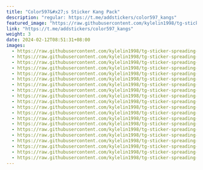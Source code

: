 ```yaml
---
title: "Color597&#x27;s Sticker Kang Pack"
description: "regular: https://t.me/addstickers/color597_kangs"
featured_image: "https://raw.githubusercontent.com/kylelin1998/tg-sticker-spreading-worldwide-images/main/img/8f9fdf92-f202-447d-9814-1fd88ea67aef.jpg"
link: "https://t.me/addstickers/color597_kangs"
weight: 3
date: 2024-02-12T08:51:31+08:00
images:
  - https://raw.githubusercontent.com/kylelin1998/tg-sticker-spreading-worldwide-images/main/img/8f9fdf92-f202-447d-9814-1fd88ea67aef.jpg
  - https://raw.githubusercontent.com/kylelin1998/tg-sticker-spreading-worldwide-images/main/img/a5f6948a-7f8f-4b36-9acb-f50b29c757b4.jpg
  - https://raw.githubusercontent.com/kylelin1998/tg-sticker-spreading-worldwide-images/main/img/c742a106-d77e-4e78-b35c-105c828d1b0e.jpg
  - https://raw.githubusercontent.com/kylelin1998/tg-sticker-spreading-worldwide-images/main/img/e1024a91-7602-479f-bbc3-a59a9f55e92e.jpg
  - https://raw.githubusercontent.com/kylelin1998/tg-sticker-spreading-worldwide-images/main/img/4e1f7647-8f2a-4309-8b23-c5022fea5ec6.jpg
  - https://raw.githubusercontent.com/kylelin1998/tg-sticker-spreading-worldwide-images/main/img/c77afc5d-c429-45ba-b42b-67a211d3c51d.jpg
  - https://raw.githubusercontent.com/kylelin1998/tg-sticker-spreading-worldwide-images/main/img/0c07f0fb-75a7-4241-9ea2-ef36f98808e6.jpg
  - https://raw.githubusercontent.com/kylelin1998/tg-sticker-spreading-worldwide-images/main/img/dd690f65-ebba-4447-943a-bb92d0c0aa0f.jpg
  - https://raw.githubusercontent.com/kylelin1998/tg-sticker-spreading-worldwide-images/main/img/c3c977d3-4d57-4e03-9873-53af74d7a154.jpg
  - https://raw.githubusercontent.com/kylelin1998/tg-sticker-spreading-worldwide-images/main/img/e966d01d-7f06-4a31-bdc5-ee5ca5b9fe9f.jpg
  - https://raw.githubusercontent.com/kylelin1998/tg-sticker-spreading-worldwide-images/main/img/236156ea-ac0e-43a8-8a4f-c56a1e8b0f22.jpg
  - https://raw.githubusercontent.com/kylelin1998/tg-sticker-spreading-worldwide-images/main/img/9ef03518-d299-4232-a602-dcc8b8376bb8.jpg
  - https://raw.githubusercontent.com/kylelin1998/tg-sticker-spreading-worldwide-images/main/img/e65586cb-9e67-4e9f-acb4-7fe5f94ff5d4.jpg
  - https://raw.githubusercontent.com/kylelin1998/tg-sticker-spreading-worldwide-images/main/img/aa0263ae-9176-4ae1-9b50-1fa9c1c0adac.jpg
  - https://raw.githubusercontent.com/kylelin1998/tg-sticker-spreading-worldwide-images/main/img/341bbac4-0e63-4208-a19a-9864c03d825a.jpg
  - https://raw.githubusercontent.com/kylelin1998/tg-sticker-spreading-worldwide-images/main/img/45e21b31-8698-4505-9cb6-b63e963168a9.jpg
  - https://raw.githubusercontent.com/kylelin1998/tg-sticker-spreading-worldwide-images/main/img/5b10426d-d84c-421c-b52c-fbfb80089445.jpg
  - https://raw.githubusercontent.com/kylelin1998/tg-sticker-spreading-worldwide-images/main/img/3e8ddf1e-1e7c-4e2a-ae10-6b7b1db482cc.jpg
  - https://raw.githubusercontent.com/kylelin1998/tg-sticker-spreading-worldwide-images/main/img/f921e870-79af-4fea-b531-d36c42c3e970.jpg
  - https://raw.githubusercontent.com/kylelin1998/tg-sticker-spreading-worldwide-images/main/img/1f52319b-0e32-415d-8ffa-5050201a9733.jpg
---
```

